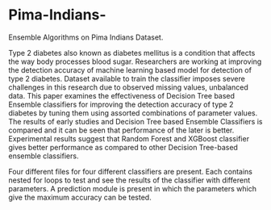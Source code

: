 # Pima-Indians-
Ensemble Algorithms on Pima Indians Dataset.

Type 2 diabetes also known as diabetes mellitus is a condition that affects the way body processes blood sugar. Researchers are working at improving the detection accuracy of machine learning based model for detection of type 2 diabetes. Dataset available to train the classifier imposes severe challenges in this research due to observed missing values, unbalanced data. This paper examines the effectiveness of Decision Tree based Ensemble classifiers for improving the detection accuracy of type 2 diabetes by tuning them using assorted combinations of parameter values. The results of early studies and Decision Tree based Ensemble Classifiers is compared and it can be seen that performance of the later is better.  Experimental results suggest that Random Forest and XGBoost classifier gives better performance as compared to other Decision Tree-based ensemble classifiers.

Four different files for four different classifiers are present. Each contains nested for loops to test and see the results of the classifier with different parameters.
A prediction module is present in which the parameters which give the maximum accuracy can be tested.
